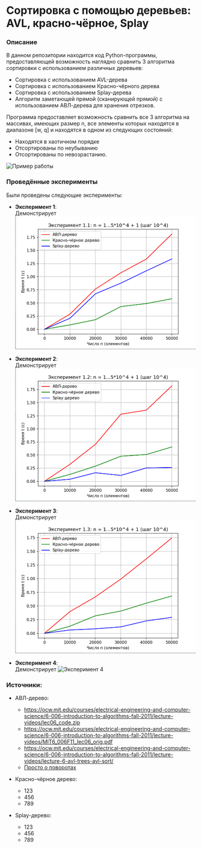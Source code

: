 # Сортировка с помощью деревьев: AVL, красно-чёрное, Splay

### Описание

В данном репозитории находится код Python-программы, предоставляющей возможность наглядно сравнить 3 алгоритма
сортировки с использованием различных деревьев:

- Сортировка с использованием AVL-дерева
- Сортировка с использованием Красно-чёрного дерева
- Сортировка с использованием Splay-дерева
- Алгоритм заметающей прямой (сканирующей прямой) с использованием АВЛ-дерева для хранения отрезков.

Программа предоставляет возможность сравнить все 3 алгоритма на массивах, имеющих размер n, все элементы которых
находятся в диапазоне [w, q] и находятся в одном из следующих состояний:
- Находятся в хаотичном порядке
- Отсортированы по неубыванию
- Отсортированы по невозрастанию.

![Пример работы](Example.png?raw=true)

### Проведённые эксперименты

Были проведены следующие эксперименты:

- **Эксперимент 1**:  
  Демонстрирует
  ![Эксперимент 1](Experiment_1.png?raw=true)


- **Эксперимент 2**:  
  Демонстрирует
  ![Эксперимент 2](Experiment_2.png?raw=true)


- **Эксперимент 3**:  
  Демонстрирует
  ![Эксперимент 3](Experiment_3.png?raw=true)


- **Эксперимент 4**:  
  Демонстрирует
  ![Эксперимент 4](Experiment_4.png?raw=true)

### Источники:

- АВЛ-дерево:
    - https://ocw.mit.edu/courses/electrical-engineering-and-computer-science/6-006-introduction-to-algorithms-fall-2011/lecture-videos/lec06_code.zip
    - https://ocw.mit.edu/courses/electrical-engineering-and-computer-science/6-006-introduction-to-algorithms-fall-2011/lecture-videos/MIT6_006F11_lec06_orig.pdf
    - https://ocw.mit.edu/courses/electrical-engineering-and-computer-science/6-006-introduction-to-algorithms-fall-2011/lecture-videos/lecture-6-avl-trees-avl-sort/
    - [Просто о поворотах](https://translated.turbopages.org/proxy_u/en-ru.ru.1bd900c1-633c4683-b5fcc6e4-74722d776562/https/www.freecodecamp.org/news/avl-tree-insertion-rotation-and-balance-factor/)

- Красно-чёрное дерево:
    - 123
    - 456
    - 789
- Splay-дерево:
    - 123
    - 456
    - 789